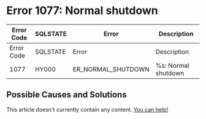 
# Error 1077: Normal shutdown


| Error Code | SQLSTATE | Error | Description |
| --- | --- | --- | --- |
| Error Code | SQLSTATE | Error | Description |
| 1077 | HY000 | ER_NORMAL_SHUTDOWN | %s: Normal shutdown |




## Possible Causes and Solutions


This article doesn't currently contain any content. [You can help!](/kb/en/writing-and-editing-knowledge-base-articles/)

